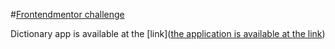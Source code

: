 #[Frontendmentor challenge](https://www.frontendmentor.io/challenges/dictionary-web-app-h5wwnyuKFL)

Dictionary app is available at the [link]([the application is available at the link](https://george-avsa.github.io/fm-dictionary/))
